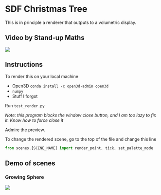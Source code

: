 # SDF Christmas Tree

This is in principle a renderer that outputs to a volumetric display.

## Video by Stand-up Maths
[![](https://external-content.duckduckgo.com/iu/?u=https%3A%2F%2Ftse2.mm.bing.net%2Fth%3Fid%3DOVF.vsBC0xwnkS1%252flZVMb22DIA%26pid%3DApi&f=1)](https://www.youtube.com/watch?v=TvlpIojusBE)

## Instructions

To render this on your local machine
* [Open3D](http://www.open3d.org/docs/release/getting_started.html) `conda install -c open3d-admin open3d`
* `numpy`
* Stuff I forgot

Run `test_render.py`

*Note: this program blocks the window close button, and I am too lazy to fix it. Know how to force close it*

Admire the preview.

To change the rendered scene, go to the top of the file and change this line
```python
from scenes.[SCENE_NAME] import render_point, tick, set_palette_mode
```

## Demo of scenes

### Growing Sphere

![](https://cdn.discordapp.com/attachments/516304581517377587/793222931328663562/anim.gif)

